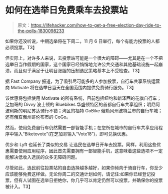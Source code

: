# 如何在选举日免费乘车去投票站

> 原文：<https://lifehacker.com/how-to-get-a-free-election-day-ride-to-the-polls-1830098233>

如果你还没听说，中期选举将在下周二，11 月 6 日举行，每个有能力投票的人都必须投票。T3】



但实际上，对许多人来说，去投票站可能是一个很大的障碍——尤其是在一个不把选举日当作假期的国家，这个国家已经悄悄地允许公共交通和其他基础设施一起崩溃，而且似乎满足于让明目张胆的压制选民策略基本上不受检查。T3】

据 Fast Company 报道，为了吸引尽可能多的人参加投票，自行车共享系统运营商 Motivate 将在选举日当天在全国范围内提供免费骑行服务。T3】

该优惠将包括使用 Motivate 的所有系统，目前包括纽约和新泽西的花旗自行车；芝加哥的 Divvy 波士顿的 Bluebikes 华盛顿特区的首都自行车共享组织；明尼阿波利斯的明尼苏达骑行不错；湾区的福特 GoBike 俄勒冈州波特兰市的自行车城；还有俄亥俄州哥伦布市的 CoGo。

然而，使用免费自行车仍然需要一部智能手机；在您所在城市的自行车共享应用程序中输入“Biketovote”(在芝加哥输入“Vote18”)，即可兑换优惠。

优步和 Lyft 也延长了类似的交易 让选民在选举日开车去投票。同样，利用这些优惠需要使用应用程序，因此首先需要拥有一部智能手机，这意味着这些选项不一定能解决低收入选民的众多无障碍问题。

尽管如此，选民前往投票站的自由选择越多越好，如果你倾向于骑自行车，你至少应该能够免费这样做。无论你周二的交通计划如何，请记住:如果你已经登记投票，但有人试图在选举日拒绝你，你几乎可以肯定仍然可以投票，并确保你的投票被计入。T3】